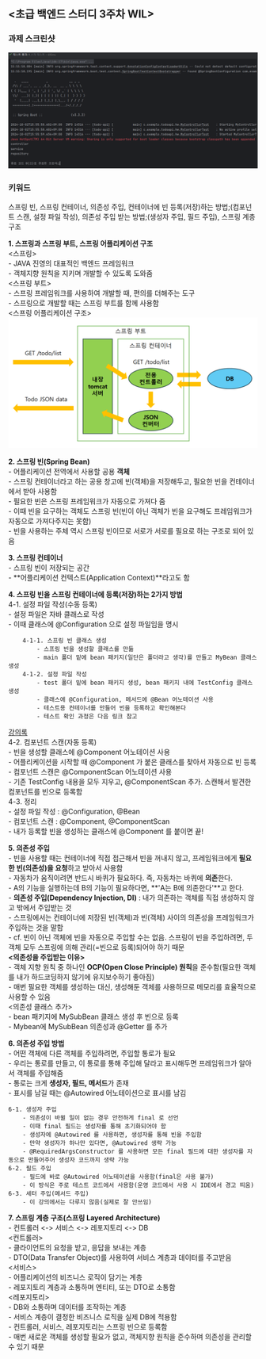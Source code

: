 ## <초급 백엔드 스터디 3주차 WIL>

### 과제 스크린샷
![WEEK3 SCREENSHOT](https://github.com/jspark-hongik/jspark-hongik-2024_2_gdsc_backend_study/blob/main/week3/week3HW.png)

### 키워드
스프링 빈, 스프링 컨테이너, 의존성 주입, 컨테이너에 빈 등록(저장)하는 방법;(컴포넌트 스캔, 설정 파일 작성), 의존성 주입 받는 방법;(생성자 주입, 필드 주입), 스프링 계층 구조

**1. 스프링과 스프링 부트, 스프링 어플리케이션 구조**  
    <스프링>  
        - JAVA 진영의 대표적인 백엔드 프레임워크  
        - 객체지향 원칙을 지키며 개발할 수 있도록 도와줌  
    <스프링 부트>  
        - 스프링 프레임워크를 사용하여 개발할 때, 편의를 더해주는 도구  
        - 스프링으로 개발할 때는 스프링 부트를 함께 사용함  
    <스프링 어플리케이션 구조>
    ![스프링 어플리케이션 구조](https://github.com/jspark-hongik/jspark-hongik-2024_2_gdsc_backend_study/blob/main/week3/springAPKstruct.png)

**2. 스프링 빈(Spring Bean)**  
    - 어플리케이션 전역에서 사용할 공용 **객체**  
    - 스프링 컨테이너라고 하는 공용 창고에 빈(객체)을 저장해두고, 필요한 빈을 컨테이너에서 받아 사용함  
    - 필요한 빈은 스프링 프레임워크가 자동으로 가져다 줌  
    - 이때 빈을 요구하는 객체도 스프링 빈(빈이 아닌 객체가 빈을 요구해도 프레임워크가 자동으로 가져다주지는 못함)  
    - 빈을 사용하는 주체 역시 스프링 빈이므로 서로가 서로를 필요로 하는 구조로 되어 있음

**3. 스프링 컨테이너**  
    - 스프링 빈이 저장되는 공간  
    - **어플리케이션 컨텍스트(Application Context)**라고도 함

**4. 스프링 빈을 스프링 컨테이너에 등록(저장)하는 2가지 방법**  
    4-1. 설정 파일 작성(수동 등록)  
        - 설정 파일은 자바 클래스로 작성  
        - 이때 클래스에 @Configuration 으로 설정 파일임을 명시  
        
        4-1-1. 스프링 빈 클래스 생성  
            - 스프링 빈을 생성할 클래스를 만듦  
            - main 폴더 밑에 bean 패키지(일단은 폴더라고 생각)를 만들고 MyBean 클래스 생성  
        4-1-2. 설정 파일 작성  
            - test 폴더 밑에 bean 패키지 생성, bean 패키지 내에 TestConfig 클래스 생성  
            - 클래스에 @Configuration, 메서드에 @Bean 어노테이션 사용  
            - 테스트용 컨테이너를 만들어 빈을 등록하고 확인해본다  
            - 테스트 확인 과정은 다음 링크 참고  
[강의록](https://file.notion.so/f/f/81276f83-e80d-4730-b0ae-1b519fac7648/84819199-93bd-4f78-94fc-81b7df70d578/%EC%B4%88%EA%B8%89_%EB%B0%B1%EC%97%94%EB%93%9C_%EC%8A%A4%ED%84%B0%EB%94%94_2%EC%A3%BC%EC%B0%A8.pdf?table=block&id=167fcfd7-03e6-400a-9115-0ad9d928338c&spaceId=81276f83-e80d-4730-b0ae-1b519fac7648&expirationTimestamp=1727935200000&signature=nDzlONURR-CdK43TRNYLUOB7KyemHP8TAqgtrvYJHWY&downloadName=%5B%EC%B4%88%EA%B8%89+%EB%B0%B1%EC%97%94%EB%93%9C+%EC%8A%A4%ED%84%B0%EB%94%94%5D+2%EC%A3%BC%EC%B0%A8.pdf)  
    4-2. 컴포넌트 스캔(자동 등록)  
        - 빈을 생성할 클래스에 @Component 어노테이션 사용  
        - 어플리케이션을 시작할 때 @Component 가 붙은 클래스를 찾아서 자동으로 빈 등록  
        - 컴포넌트 스캔은 @ComponentScan 어노테이션 사용  
        - 기존 TestConfig 내용을 모두 지우고, @ComponentScan 추가. 스캔해서 발견한 컴포넌트를 빈으로 등록함  
    4-3. 정리  
        - 설정 파일 작성 : @Configuration, @Bean  
        - 컴포넌트 스캔 : @Component, @ComponentScan  
        - 내가 등록할 빈을 생성하는 클래스에 @Component 를 붙이면 끝!  

**5. 의존성 주입**  
    - 빈을 사용할 때는 컨테이너에 직접 접근해서 빈을 꺼내지 않고, 프레임워크에게 **필요한 빈(의존성)을 요청**하고 받아서 사용함  
    - 자동차가 움직이려면 반드시 바퀴가 필요하다. 즉, 자동차는 바퀴에 **의존**한다.  
    - A의 기능을 실행하는데 B의 기능이 필요하다면, **'A는 B에 의존한다'**고 한다.  
    - **의존성 주입(Dependency Injection, DI)** : 내가 의존하는 객체를 직접 생성하지 않고 밖에서 주입받는 것  
    - 스프링에서는 컨테이너에 저장된 빈(객체)과 빈(객체) 사이의 의존성을 프레임워크가 주입하는 것을 말함  
    - cf. 빈이 아닌 객체에 빈을 자동으로 주입할 수는 없음. 스프링이 빈을 주입하려면, 두 객체 모두 스프링에 의해 관리(=빈으로 등록)되어야 하기 때문  
    **<의존성을 주입받는 이유>**  
        - 객체 지향 원칙 중 하나인 **OCP(Open Close Principle) 원칙**을 준수함(필요한 객체를 내가 하드코딩하지 않기에 유지보수하기 좋아짐)  
        - 매번 필요한 객체를 생성하는 대신, 생성해둔 객체를 사용하므로 메모리를 효율적으로 사용할 수 있음    
    <의존성 클래스 추가>  
        - bean 패키지에 MySubBean 클래스 생성 후 빈으로 등록  
        - Mybean에 MySubBean 의존성과 @Getter 를 추가  

**6. 의존성 주입 방법**  
    - 어떤 객체에 다른 객체를 주입하려면, 주입할 통로가 필요  
    - 우리는 통로를 만들고, 이 통로를 통해 주입해 달라고 표시해두면 프레임워크가 알아서 객체를 주입해줌  
    - 통로는 크게 **생성자, 필드, 메서드**가 존재  
    - 표시를 남길 때는 @Autowired 어노테이션으로 표시를 남김  
    
    6-1. 생성자 주입  
        - 의존성이 바뀔 일이 없는 경우 안전하게 final 로 선언  
        - 이때 final 필드는 생성자를 통해 초기화되어야 함  
        - 생성자에 @Autowired 를 사용하면, 생성자를 통해 빈을 주입함  
        - 만약 생성자가 하나만 있다면, @Autowired 생략 가능  
        - @RequiredArgsConstructor 를 사용하면 모든 final 필드에 대한 생성자를 자동으로 만들어주어 생성자 코드까지 생략 가능  
    6-2. 필드 주입  
        - 필드에 바로 @Autowired 어노테이션을 사용함(final은 사용 불가)  
        - 이 방식은 주로 테스트 코드에서 사용함(운영 코드에서 사용 시 IDE에서 경고 띄움)  
    6-3. 세터 주입(메서드 주입)  
        - 이 강의에서는 다루지 않음(실제로 잘 안쓰임)  

**7. 스프링 계층 구조(스프링 Layered Architecture)**  
    - 컨트롤러 <-> 서비스 <-> 레포지토리 <-> DB  
    <컨트롤러>  
        - 클라이언트의 요청을 받고, 응답을 보내는 계층  
        - DTO(Data Transfer Object)를 사용하여 서비스 계층과 데이터를 주고받음  
    <서비스>  
        - 어플리케이션의 비즈니스 로직이 담기는 계층  
        - 레포지토리 계층과 소통하며 엔티티, 또는 DTO로 소통함  
    <레포지토리>  
        - DB와 소통하며 데이터를 조작하는 계층  
        - 서비스 계층이 결정한 비즈니스 로직을 실제 DB에 적용함    
    - 컨트롤러, 서비스, 레포지토리는 스프링 빈으로 등록함  
    - 매번 새로운 객체를 생성할 필요가 없고, 객체지향 원칙을 준수하며 의존성을 관리할 수 있기 때문